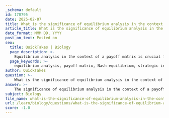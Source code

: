 ```yaml
---
_schema: default
id: 170795
date: 2025-02-07
title: What is the significance of equilibrium analysis in the context of a payoff matrix?
article_title: What is the significance of equilibrium analysis in the context of a payoff matrix?
date_format: MMM DD, YYYY
post_on_text: Posted on
seo:
  title: QuickTakes | Biology
  page_description: >-
    Equilibrium analysis in the context of a payoff matrix is crucial for understanding strategic interactions, identifying stable outcomes like Nash equilibria, predicting population stability, facilitating decision-making, and applying theoretical insights in real-world scenarios.
  page_keywords: >-
    equilibrium analysis, payoff matrix, Nash equilibrium, strategic interactions, stability, decision-making, evolutionary game theory, population dynamics, Prisoner's Dilemma, economics, business strategy, risk assessment
author: QuickTakes
question: >-
    What is the significance of equilibrium analysis in the context of a payoff matrix?
answer: >-
    The significance of equilibrium analysis in the context of a payoff matrix is multifaceted, particularly in understanding strategic interactions among players in competitive environments. Here are the key points regarding its importance:\n\n1. **Identification of Equilibrium Points**: Equilibrium analysis, especially the identification of Nash equilibria, is crucial for determining stable outcomes in strategic interactions. A Nash equilibrium occurs when no player can benefit from unilaterally changing their strategy, given the strategies of others. This stability is essential for predicting how populations or players will behave over time.\n\n2. **Understanding Stability in Populations**: In ecological contexts, equilibrium analysis helps predict how populations will stabilize under certain conditions. For instance, in a mating game, the equilibrium may reflect a balance between different mating strategies (e.g., choosy vs. promiscuous), influencing reproductive success and population dynamics.\n\n3. **Facilitating Decision-Making**: Payoff matrices provide a structured way to visualize potential outcomes based on different strategies. By laying out the payoffs, players can make informed decisions, assessing the risks and rewards associated with various strategies. This is particularly useful in scenarios like the Prisoner's Dilemma, where the choice between cooperation and defection leads to different outcomes.\n\n4. **Applications Beyond Theory**: While rooted in theoretical frameworks, the insights gained from equilibrium analysis have practical applications across various fields, including economics, business strategy, and risk assessment. They simplify complex interactions into manageable visual formats, aiding in decision-making processes.\n\n5. **Dynamic Interactions**: In evolutionary game theory, equilibrium analysis considers the frequency of strategies within a population, emphasizing survival and fitness over fixed outcomes. This perspective allows for a deeper understanding of how strategies evolve over time and how they can reach equilibrium based on the fitness dynamics of competing strategies.\n\nIn summary, equilibrium analysis in the context of a payoff matrix is significant for understanding stability, facilitating decision-making, and applying theoretical insights to real-world scenarios. It provides a framework for analyzing strategic interactions and predicting outcomes in competitive environments.
subject: Biology
file_name: what-is-the-significance-of-equilibrium-analysis-in-the-context-of-a-payoff-matrix.md
url: /learn/biology/questions/what-is-the-significance-of-equilibrium-analysis-in-the-context-of-a-payoff-matrix
score: -1.0
---
```


&nbsp;